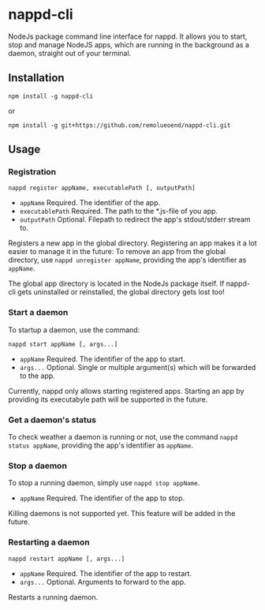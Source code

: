 # nappd-cli
NodeJs package command line interface for nappd. It allows you to start, stop and manage NodeJS apps, which are running in the background as a daemon, straight out of your terminal.

## Installation
```
npm install -g nappd-cli
```
or
```
npm install -g git+https://github.com/remolueoend/nappd-cli.git
```
## Usage
### Registration
```
nappd register appName, executablePath [, outputPath]
```
* `appName` Required. The identifier of the app.
* `executablePath` Required. The path to the *.js-file of you app.
* `outputPath` Optional. Filepath to redirect the app's stdout/stderr stream to.

Registers a new app in the global directory. Registering an app makes it a lot easier to manage it in the future:
To remove an app from the global directory, use `nappd unregister appName`, providing the app's identifier as `appName`.

The global app directory is located in the NodeJs package itself. If nappd-cli gets uninstalled or reinstalled, the global directory gets lost too!

### Start a daemon
To startup a daemon, use the command:
```
nappd start appName [, args...]
```
* `appName` Required. The identifier of the app to start.
* `args...` Optional. Single or multiple argument(s) which will be forwarded to the app.

Currently, nappd only allows starting registered apps. Starting an app by providing its executabyle path will be supported in the future.

### Get a daemon's status
To check weather a daemon is running or not, use the command `nappd status appName`, providing the app's identifier as `appName`.

### Stop a daemon
To stop a running daemon, simply use `nappd stop appName`. 
* `appName` Required. The identifier of the app to stop.

Killing daemons is not supported yet. This feature will be added in the future.

### Restarting a daemon
```
nappd restart appName [, args...]
```
* `appName` Required. The identifier of the app to restart.
* `args...` Optional. Arguments to forward to the app.

Restarts a running daemon.
